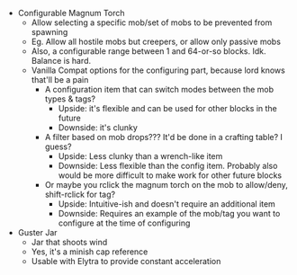 - Configurable Magnum Torch
  - Allow selecting a specific mob/set of mobs to be prevented from spawning
  - Eg. Allow all hostile mobs but creepers, or allow only passive mobs
  - Also, a configurable range between 1 and 64-or-so blocks. Idk. Balance is hard.
  - Vanilla Compat options for the configuring part, because lord knows that'll be a pain
    - A configuration item that can switch modes between the mob types & tags?
      - Upside: it's flexible and can be used for other blocks in the future
      - Downside: it's clunky
    - A filter based on mob drops??? It'd be done in a crafting table? I guess?
      - Upside: Less clunky than a wrench-like item
      - Downside: Less flexible than the config item. Probably also would be more difficult to make work for other future blocks
    - Or maybe you rclick the magnum torch on the mob to allow/deny, shift-rclick for tag?
      - Upside: Intuitive-ish and doesn't require an additional item
      - Downside: Requires an example of the mob/tag you want to configure at the time of configuring
- Guster Jar
  - Jar that shoots wind
  - Yes, it's a minish cap reference
  - Usable with Elytra to provide constant acceleration